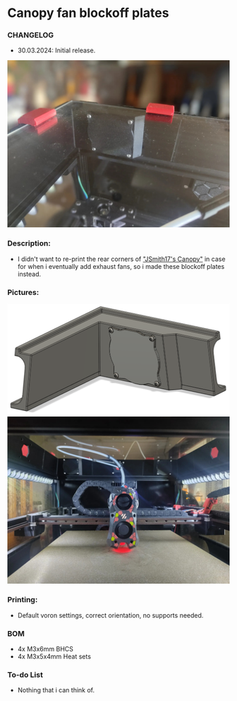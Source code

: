 # Canopy fan blockoff plates
### CHANGELOG
- 30.03.2024: Initial release.

![](./pics/photo1.jpg)

### Description:
- I didn't want to re-print the rear corners of  ["JSmith17's Canopy"](https://www.printables.com/model/568090-voron-24-canopy) in case for when i eventually add exhaust fans, so i made these blockoff plates instead.

### Pictures:
![](./pics/1.png)
![](./pics/photo2.jpg)

### Printing:
- Default voron settings, correct orientation, no supports needed.

### BOM
- 4x M3x6mm BHCS
- 4x M3x5x4mm Heat sets

### To-do List
- Nothing that i can think of.